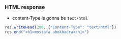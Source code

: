 ### HTML response
- content-Type is gonna be `text/html`
```js
res.writeHead(200, {"Content-Type": "text/html"})
res.end("<h1>mostafa abokhadra</h1>")
```